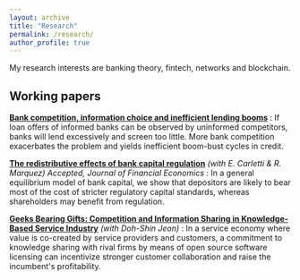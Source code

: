 ```yaml
---
layout: archive
title: "Research"
permalink: /research/
author_profile: true
---
```


My research interests are banking theory, fintech, networks and blockchain.

## Working papers

__[Bank competition, information choice and inefficient lending booms](https://silviopetriconi.github.io/files/petriconi_lending_boom.pdf)__ 
:  If loan offers of informed banks can be observed by uninformed competitors, 
   banks will lend excessively and screen too little. More bank competition exacerbates the problem and yields inefficient boom-bust cycles in credit.


__[The redistributive effects of bank capital regulation](https://silviopetriconi.github.io/files/CMP_redistributive_regulation.pdf)__ 
_(with E. Carletti & R. Marquez)_  _Accepted, Journal of Financial Economics_
:  In a general equilibrium model of bank capital, we show that
   depositors are likely to bear most of the cost of stricter regulatory
   capital standards, whereas shareholders may benefit from regulation.

__[Geeks Bearing Gifts: Competition and Information Sharing in Knowledge-Based Service Industry](https://silviopetriconi.github.io/files/knowledgesharing.pdf)__ _(with Doh-Shin Jeon)_
:  In a service economy where value is co-created by service providers and customers, a commitment to knowledge sharing with rival firms by means of open source software licensing can incentivize stronger customer collaboration and raise the incumbent's profitability.
 





